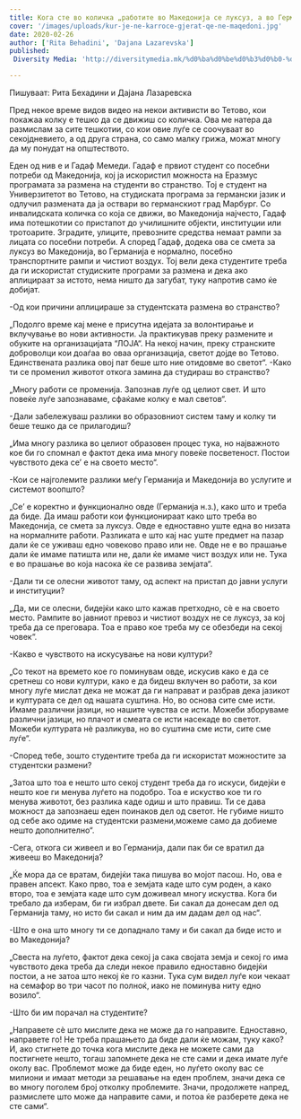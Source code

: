 ```yaml
---
title: Кога сте во количка „работите во Македонија се луксуз, а во Германија се нормални“
cover: '/images/uploads/kur-je-ne-karroce-gjerat-qe-ne-maqedoni.jpg'
date: 2020-02-26
author: ['Rita Behadini', 'Dajana Lazarevska']
published:
 Diversity Media: 'http://diversitymedia.mk/%d0%ba%d0%be%d0%b3%d0%b0-%d1%81%d1%82%d0%b5-%d0%b2%d0%be-%d0%ba%d0%be%d0%bb%d0%b8%d1%87%d0%ba%d0%b0-%d1%80%d0%b0%d0%b1%d0%be%d1%82%d0%b8%d1%82%d0%b5-%d0%b2%d0%be-%d0%bc%d0%b0%d0%ba%d0%b5/'

---
```


Пишуваат: Рита Бехадини и Дајана Лазаревска

Пред некое време видов видео на некои активисти во Тетово, кои покажаа колку е тешко да се движиш со количка. Ова ме натера да размислам за сите тешкотии, со кои овие луѓе се соочуваат во секојдневието, а од друга страна, со само малку грижа, можат многу да му понудат на општеството.

Еден од нив е и Гадаф Мемеди. Гадаф е првиот студент со посебни потреби од Македонија, кој ја искористил можноста на Еразмус програмата за размена на студенти во странство. Тој е студент на Универзитетот во Тетово, на студиската програма за германски јазик и одлучил размената да ја оствари во германскиот град Марбург. Со инвалидската количка со која се движи, во Македонија најчесто, Гадаф има потешкотии со пристапот до училишните објекти, институции или тротоарите. Зградите, улиците, превозните средства немаат рампи за лицата со посебни потреби. А според Гадаф, додека ова се смета за луксуз во Македонија, во Германија е нормално, посебно транспортните рампи и чистиот воздух. Тој вели дека студентите треба да ги искористат студиските програми за размена и дека ако аплицираат за истото, нема ништо да загубат, туку напротив само ќе добијат.

-Од кои причини аплицираше за студентската размена во странство?

„Подолго време кај мене е присутна идејата за волонтирање и вклучување во нови активности. Ја практикував преку размените и обуките на организацијата “ЛОЈА“. На некој начин, преку странските доброволци кои доаѓаа во оваа организација, светот дојде во Тетово. Единствената разлика овој пат беше што ние отидовме во светот“.
-Како ти се променил животот откога замина да студираш во странство?

„Многу работи се променија. Запознав луѓе од целиот свет. И што повеќе луѓе запознаваме, сфаќаме колку е мал светов“.

-Дали забележуваш разлики во образовниот систем таму и колку ти беше тешко да се прилагодиш?

„Има многу разлика во целиот образовен процес тука, но најважното кое би го спомнал е фактот дека има многу повеќе посветеност. Постои чувството дека се’ е на своето место“.

-Кои се најголемите разлики меѓу Германија и Македонија во услугите и системот воопшто?

„Се’ е коректно и функционално овде (Германија н.з.), како што и треба да биде. Да имаш работи кои функционираат како што треба во Македонија, се смета за луксуз. Овде е едноставно уште една во низата на нормалните работи. Разликата е што кај нас уште предмет на пазар дали ќе се уживаш едно човеково право или не. Овде не е во прашање дали ќе имаме патишта или не, дали ќе имаме чист воздух или не. Тука е во прашање во која насока ќе се развива земјата“.

-Дали ти се олесни животот таму, од аспект на пристап до јавни услуги и институции?

„Да, ми се олесни, бидејќи како што кажав претходно, сѐ е на своето место. Рампите во јавниот превоз и чистиот воздух не се луксуз, за кој треба да се преговара. Тоа е право кое треба му се обезбеди на секој човек“.

-Какво е чувството на искусување на нови култури?

„Со текот на времето кое го поминувам овде, искусив како е да се сретнеш со нови култури, како е да бидеш вклучен во работи, за кои многу луѓе мислат дека не можат да ги направат и разбрав дека јазикот и културата се дел од нашата суштина. Но, во основа сите сме исти. Имаме различни јазици, но нашите чувства се исти. Можеби зборуваме различни јазици, но плачот и смеата се исти насекаде во светот. Можеби културата нè разликува, но во суштина сме исти, сите сме луѓе“.

-Според тебе, зошто студентите треба да ги искористат можностите за студентски размени?

„Затоа што тоа е нешто што секој студент треба да го искуси, бидејќи е нешто кое ги менува луѓето на подобро. Тоа е искуство кое ти го менува животот, без разлика каде одиш и што правиш. Ти се дава можност да запознаеш еден поинаков дел од светот. Не губиме ништо од себе ако одиме на студентски размени,можеме само да добиеме нешто дополнително“.

-Сега, откога си живеел и во Германија, дали пак би се вратил да живееш во Македонија?

„Ќе мора да се вратам, бидејќи така пишува во мојот пасош. Но, ова е правен апсект. Како прво, тоа е земјата каде што сум роден, а како второ, тоа е земјата каде што сум доживеал многу искуства. Кога би требало да изберам, би ги избрал двете. Би сакал да донесам дел од Германија таму, но исто би сакал и ним да им дадам дел од нас“.

-Што е она што многу ти се допаднало таму и би сакал да биде исто и во Македонија?

„Свеста на луѓето, фактот дека секој ја сака својата земја и секој го има чувството дека треба да следи некое правило едноставно бидејќи постои, а не затоа што некој ќе го казни. Тука сум видел луѓе кои чекаат на семафор во три часот по полноќ, иако не поминува ниту едно возило“.

-Што би им порачал на студентите?

„Направете сѐ што мислите дека не може да го направите. Едноставно, направете го! Не треба прашањето да биде дали ќе можам, туку како? И, ако стигнете до точка кога мислите дека не можете сами да постигнете нешто, тогаш запомнете дека не сте сами и дека имате луѓе околу вас. Проблемот може да биде еден, но луѓето околу вас се милиони и имаат методи за решавање на еден проблем, значи дека се во многу поголем број отколку проблемите. Значи, продолжете напред, размислете што може да направите сами, и потоа ќе разберете дека не сте сами“.
